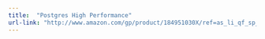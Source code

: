 ```yaml
---
title:  "Postgres High Performance"
url-link: "http://www.amazon.com/gp/product/184951030X/ref=as_li_qf_sp_asin_tl?ie=UTF8&tag=mypred-20&linkCode=as2&camp=1789&creative=9325&creativeASIN=184951030X"
---
```

